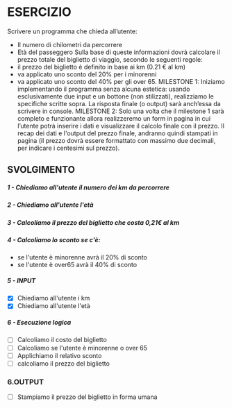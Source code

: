 # ESERCIZIO
Scrivere un programma che chieda all’utente:
- Il numero di chilometri da percorrere
- Età del passeggero
Sulla base di queste informazioni dovrà calcolare il prezzo totale del biglietto di viaggio, secondo le seguenti regole:
- il prezzo del biglietto è definito in base ai km (0.21 € al km)
- va applicato uno sconto del 20% per i minorenni
- va applicato uno sconto del 40% per gli over 65.
MILESTONE 1:
Iniziamo implementando il programma senza alcuna estetica: usando esclusivamente due input e un bottone (non stilizzati), realizziamo le specifiche scritte sopra. La risposta finale (o output) sarà anch’essa da scrivere in console.
MILESTONE 2:
Solo una volta che il milestone 1 sarà completo e funzionante allora realizzeremo un form in pagina in cui l’utente potrà inserire i dati e visualizzare il calcolo finale con il prezzo.
Il recap dei dati e l'output del prezzo finale, andranno quindi stampati in pagina (il prezzo dovrà essere formattato con massimo due decimali, per indicare i centesimi sul prezzo).

## SVOLGIMENTO
##### 1 - Chiediamo all'utente il numero dei km da percorrere
##### 2 - Chiediamo all'utente l'età
##### 3 - Calcoliamo il prezzo del biglietto che costa 0,21€ al km
##### 4 - Calcoliamo lo sconto se c'è:
- se l'utente è minorenne avrà il 20% di sconto
- se l'utente è over65 avrà il 40% di sconto

##### 5 - INPUT
- [x] Chiediamo all'utente i km
- [x] Chiediamo all'utente l'età

##### 6 - Esecuzione logica
- [ ] Calcoliamo il costo del biglietto
- [ ] Calcoliamo se l'utente è minorenne o over 65 
- [ ]  Applichiamo il relativo sconto
- [ ] calcoliamo il prezzo del biglietto

### 6.OUTPUT
- [ ] Stampiamo il prezzo del biglietto in forma umana